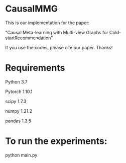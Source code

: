 # CausalMMG
This is our implementation for the paper:

"Causal Meta-learning with Multi-view Graphs for Cold-startRecommendation"

If you use the codes, please cite our paper. Thanks!

# Requirements
Python 3.7

Pytorch 1.10.1

scipy 1.7.3

numpy 1.21.2

pandas 1.3.5

# To run the experiments:

python main.py
